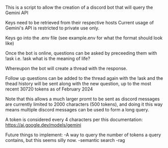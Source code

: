 This is a script to allow the creation of a discord bot that will query the Gemini API

Keys need to be retrieved from their respective hosts
Current usage of Gemini's API is restricted to private use only. 

Keys go into the .env file (see example.env for what the format should look like)

Once the bot is online, questions can be asked by preceeding them with !ask
i.e. !ask what is the meaning of life?

Whereupon the bot will create a thread with the response.

Follow up questions can be added to the thread again with the !ask and the thead history
will be sent along with the new question, up to the most recent 30720 tokens as of February 2024

Note that this allows a much larger promt to be sent as discord messages are currently limited to 2000 characters (500 tokens), and doing it this way means multiple discord messages can be used to form a long query. 

A token is considered every 4 characters per this documentation:
https://ai.google.dev/models/gemini

Future things to implement:
-A way to query the number of tokens a query contains, but this seems silly now.
-semantic search
-rag

